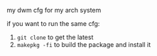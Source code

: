 my dwm cfg for my arch system

if you want to run the same cfg:

1. `git clone` to get the latest
2. `makepkg -fi` to build the package and install it